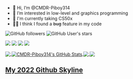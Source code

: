 - 👋 Hi, I’m @CMDR-Piboy314
- 👀 I’m interested in low-level and graphics programming
- 🌱 I'm currently taking CS50x
- 👨‍💻 I think I found a ~~bug~~ feature in my code


![GitHub followers](https://img.shields.io/github/followers/CMDR-Piboy314?style=social)
![GitHub User's stars](https://img.shields.io/github/stars/CMDR-Piboy314?style=social)
<!--![Visits](https://visitor-badge-reloaded.herokuapp.com/badge?page_id=CMDR-Piboy314&color=2bbc8a)-->
![](https://img.shields.io/badge/OS-Linux-informational?style=flat&logo=linux&logoColor=white&color=2bbc8a)
![](https://img.shields.io/badge/Editor-Neovim-informational?style=flat&logo=neovim&logoColor=white&color=2bbc8a)
![](https://img.shields.io/badge/Code-C-informational?style=flat&logo=c&logoColor=white&color=2bbc8a)
![](https://img.shields.io/badge/Tools-Github-informational?style=flat&logo=github&logoColor=white&color=2bbc8a)


<a href="https://github.com/CMDR-Piboy314/CMDR-Piboy314">
	<img align="center"
		 src="https://github-readme-stats.vercel.app/api/top-langs/?username=CMDR-Piboy314&langs_count=3&theme=radical&hide=makefile"/>
	<!-- &layout=compact -->
</a>
<a href="https://github.com/CMDR-Piboy314/CMDR-Piboy314">
	<img align="center"
		 src="https://github-readme-stats.vercel.app/api?username=CMDR-Piboy314&show_icons=true&line_height=27&theme=radical&count_private=true" alt="CMDR-Piboy314's GitHub Stats"/>
</a>
<a href="https://github.com/CMDR-Piboy314/windwOS">
	<img align="center"
		 src="https://github-readme-stats.vercel.app/api/pin/?username=CMDR-Piboy314&repo=windwOS&show_icons=true&theme=radical" />
</a>
</a>
<a href="https://github.com/CMDR-Piboy314/Raycaster">
  <img align="center"
	   src="https://github-readme-stats.vercel.app/api/pin/?username=CMDR-Piboy314&repo=Raycaster&show_icons=true&theme=radical" />
</a>

<h2><a href="https://skyline.github.com/CMDR-Piboy314/2022" title="2022 Github Skyline">My 2022 Github Skyline</a></h2>

<!---
CMDR-Piboy314/CMDR-Piboy314 is a ✨ special ✨ repository because its `README.md` (this file) appears on your GitHub profile.
You can click the Preview link to take a look at your changes.
--->
